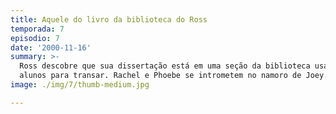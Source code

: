 ```yaml
---
title: Aquele do livro da biblioteca do Ross
temporada: 7
episodio: 7
date: '2000-11-16'
summary: >-
  Ross descobre que sua dissertação está em uma seção da biblioteca usada pelos
  alunos para transar. Rachel e Phoebe se intrometem no namoro de Joey.
image: ./img/7/thumb-medium.jpg

---
```

